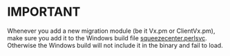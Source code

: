 IMPORTANT
=========

Whenever you add a new migration module (be it Vx.pm or ClientVx.pm), make sure you add it to
the Windows build file [squeezecenter.perlsvc](https://github.com/LMS-Community/slimserver-platforms/blob/public/8.0/win32/squeezecenter.perlsvc).
Otherwise the Windows build will not include it in the binary and fail to load.